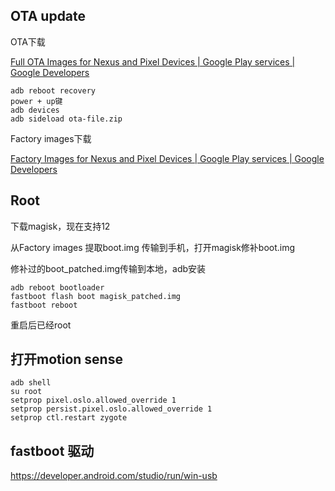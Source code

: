 ## OTA update

OTA下载

[Full OTA Images for Nexus and Pixel Devices  | Google Play services  | Google Developers](https://developers.google.com/android/ota)

```
adb reboot recovery
power + up键
adb devices
adb sideload ota-file.zip
```

Factory images下载

[Factory Images for Nexus and Pixel Devices  | Google Play services  | Google Developers](https://developers.google.com/android/images#coral)



## Root

下载magisk，现在支持12

从Factory images 提取boot.img 传输到手机，打开magisk修补boot.img

修补过的boot_patched.img传输到本地，adb安装

```
adb reboot bootloader
fastboot flash boot magisk_patched.img
fastboot reboot
```

重启后已经root

## 打开motion sense

```
adb shell
su root
setprop pixel.oslo.allowed_override 1
setprop persist.pixel.oslo.allowed_override 1
setprop ctl.restart zygote
```

## fastboot 驱动

https://developer.android.com/studio/run/win-usb
